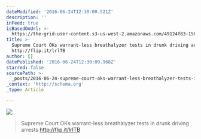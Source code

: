 ```yaml
---
dateModified: '2016-06-24T12:30:00.521Z'
description: ''
inFeed: true
isBasedOnUrl: >-
  https://the-grid-user-content.s3-us-west-2.amazonaws.com/49124f83-1567-4bcd-ab73-211b1e1f6bec.jpg
title: >-
  Supreme Court OKs warrant-less breathalyzer tests in drunk driving arrests
  http://flip.it/lrlTB
author: []
datePublished: '2016-06-24T12:30:09.968Z'
starred: false
sourcePath: >-
  _posts/2016-06-24-supreme-court-oks-warrant-less-breathalyzer-tests-in-drunk-d.md
_context: 'http://schema.org'
_type: Article

---
```

![](https://the-grid-user-content.s3-us-west-2.amazonaws.com/49124f83-1567-4bcd-ab73-211b1e1f6bec.jpg)

> Supreme Court OKs warrant-less breathalyzer tests in drunk driving arrests http://flip.it/lrlTB